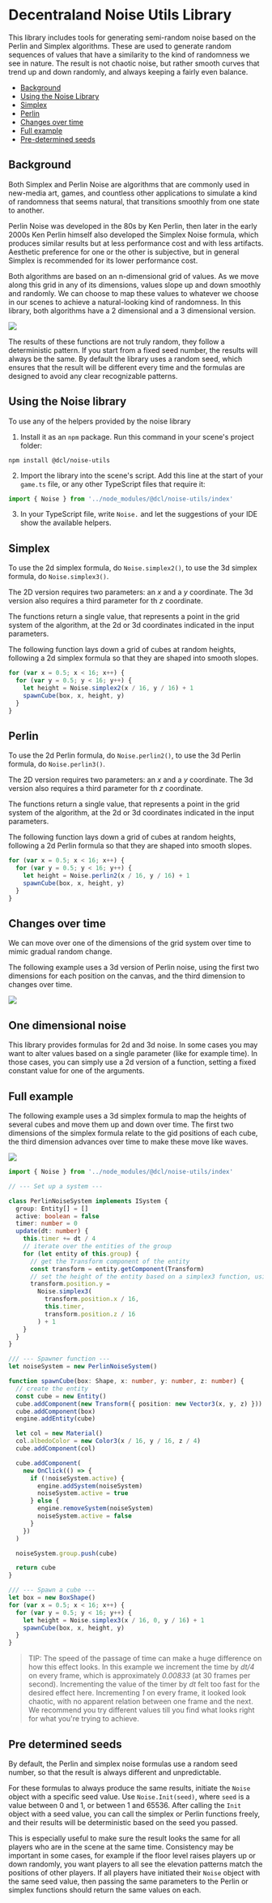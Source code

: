 # Decentraland Noise Utils Library

This library includes tools for generating semi-random noise based on the Perlin and Simplex algorithms. These are used to generate random sequences of values that have a similarity to the kind of randomness we see in nature. The result is not chaotic noise, but rather smooth curves that trend up and down randomly, and always keeping a fairly even balance.

- [Background](#background)
- [Using the Noise Library](#using-the-noise-library)
- [Simplex](#simplex)
- [Perlin](#perlin)
- [Changes over time](#changes-over-time)
- [Full example](#full-example)
- [Pre-determined seeds](#follow-a-curved-path)

## Background

Both Simplex and Perlin Noise are algorithms that are commonly used in new-media art, games, and countless other applications to simulate a kind of randomness that seems natural, that transitions smoothly from one state to another.

Perlin Noise was developed in the 80s by Ken Perlin, then later in the early 2000s Ken Perlin himself also developed the Simplex Noise formula, which produces similar results but at less performance cost and with less artifacts. Aesthetic preference for one or the other is subjective, but in general Simplex is recommended for its lower performance cost.

Both algorithms are based on an n-dimensional grid of values. As we move along this grid in any of its dimensions, values slope up and down smoothly and randomly. We can choose to map these values to whatever we choose in our scenes to achieve a natural-looking kind of randomness. In this library, both algorithms have a 2 dimensional and a 3 dimensional version.

![](images/perlin-noise-texture.png)

The results of these functions are not truly random, they follow a deterministic pattern. If you start from a fixed seed number, the results will always be the same. By default the library uses a random seed, which ensures that the result will be different every time and the formulas are designed to avoid any clear recognizable patterns.

## Using the Noise library

To use any of the helpers provided by the noise library

1. Install it as an `npm` package. Run this command in your scene's project folder:

```
npm install @dcl/noise-utils
```

2. Import the library into the scene's script. Add this line at the start of your `game.ts` file, or any other TypeScript files that require it:

```ts
import { Noise } from '../node_modules/@dcl/noise-utils/index'
```

3. In your TypeScript file, write `Noise.` and let the suggestions of your IDE show the available helpers.

## Simplex

To use the 2d simplex formula, do `Noise.simplex2()`, to use the 3d simplex formula, do `Noise.simplex3()`.

The 2D version requires two parameters: an _x_ and a _y_ coordinate. The 3d version also requires a third parameter for th _z_ coordinate.

The functions return a single value, that represents a point in the grid system of the algorithm, at the 2d or 3d coordinates indicated in the input parameters.

The following function lays down a grid of cubes at random heights, following a 2d simplex formula so that they are shaped into smooth slopes.

```ts
for (var x = 0.5; x < 16; x++) {
  for (var y = 0.5; y < 16; y++) {
    let height = Noise.simplex2(x / 16, y / 16) + 1
    spawnCube(box, x, height, y)
  }
}
```

## Perlin

To use the 2d Perlin formula, do `Noise.perlin2()`, to use the 3d Perlin formula, do `Noise.perlin3()`.

The 2D version requires two parameters: an _x_ and a _y_ coordinate. The 3d version also requires a third parameter for th _z_ coordinate.

The functions return a single value, that represents a point in the grid system of the algorithm, at the 2d or 3d coordinates indicated in the input parameters.

The following function lays down a grid of cubes at random heights, following a 2d Perlin formula so that they are shaped into smooth slopes.

```ts
for (var x = 0.5; x < 16; x++) {
  for (var y = 0.5; y < 16; y++) {
    let height = Noise.perlin2(x / 16, y / 16) + 1
    spawnCube(box, x, height, y)
  }
}
```

## Changes over time

We can move over one of the dimensions of the grid system over time to mimic gradual random change.

The following example uses a 3d version of Perlin noise, using the first two dimensions for each position on the canvas, and the third dimension to changes over time.

![](images/perlin-time.gif)

## One dimensional noise

This library provides formulas for 2d and 3d noise. In some cases you may want to alter values based on a single parameter (like for example time). In those cases, you can simply use a 2d version of a function, setting a fixed constant value for one of the arguments.

## Full example

The following example uses a 3d simplex formula to map the heights of several cubes and move them up and down over time. The first two dimensions of the simplex formula relate to the gid positions of each cube, the third dimension advances over time to make these move like waves.

![](images/noise-cubes-example.gif)

```ts
import { Noise } from '../node_modules/@dcl/noise-utils/index'

// --- Set up a system ---

class PerlinNoiseSystem implements ISystem {
  group: Entity[] = []
  active: boolean = false
  timer: number = 0
  update(dt: number) {
    this.timer += dt / 4
    // iterate over the entities of the group
    for (let entity of this.group) {
      // get the Transform component of the entity
      const transform = entity.getComponent(Transform)
      // set the height of the entity based on a simplex3 function, using its position on the grid and the time
      transform.position.y =
        Noise.simplex3(
          transform.position.x / 16,
          this.timer,
          transform.position.z / 16
        ) + 1
    }
  }
}

/// --- Spawner function ---
let noiseSystem = new PerlinNoiseSystem()

function spawnCube(box: Shape, x: number, y: number, z: number) {
  // create the entity
  const cube = new Entity()
  cube.addComponent(new Transform({ position: new Vector3(x, y, z) }))
  cube.addComponent(box)
  engine.addEntity(cube)

  let col = new Material()
  col.albedoColor = new Color3(x / 16, y / 16, z / 4)
  cube.addComponent(col)

  cube.addComponent(
    new OnClick(() => {
      if (!noiseSystem.active) {
        engine.addSystem(noiseSystem)
        noiseSystem.active = true
      } else {
        engine.removeSystem(noiseSystem)
        noiseSystem.active = false
      }
    })
  )

  noiseSystem.group.push(cube)

  return cube
}

/// --- Spawn a cube ---
let box = new BoxShape()
for (var x = 0.5; x < 16; x++) {
  for (var y = 0.5; y < 16; y++) {
    let height = Noise.simplex3(x / 16, 0, y / 16) + 1
    spawnCube(box, x, height, y)
  }
}
```

> TIP: The speed of the passage of time can make a huge difference on how this effect looks. In this example we increment the time by _dt/4_ on every frame, which is approximately _0.00833_ (at 30 frames per second). Incrementing the value of the timer by _dt_ felt too fast for the desired effect here. Incrementing _1_ on every frame, it looked look chaotic, with no apparent relation between one frame and the next. We recommend you try different values till you find what looks right for what you're trying to achieve.

## Pre determined seeds

By default, the Perlin and simplex noise formulas use a random seed number, so that the result is always different and unpredictable.

For these formulas to always produce the same results, initiate the `Noise` object with a specific seed value. Use `Noise.Init(seed)`, where `seed` is a value between 0 and 1, or between 1 and 65536. After calling the `Init` object with a seed value, you can call the simplex or Perlin functions freely, and their results will be deterministic based on the seed you passed.

This is especially useful to make sure the result looks the same for all players who are in the scene at the same time. Consistency may be important in some cases, for example if the floor level raises players up or down randomly, you want players to all see the elevation patterns match the positions of other players. If all players have initiated their `Noise` object with the same seed value, then passing the same parameters to the Perlin or simplex functions should return the same values on each.
